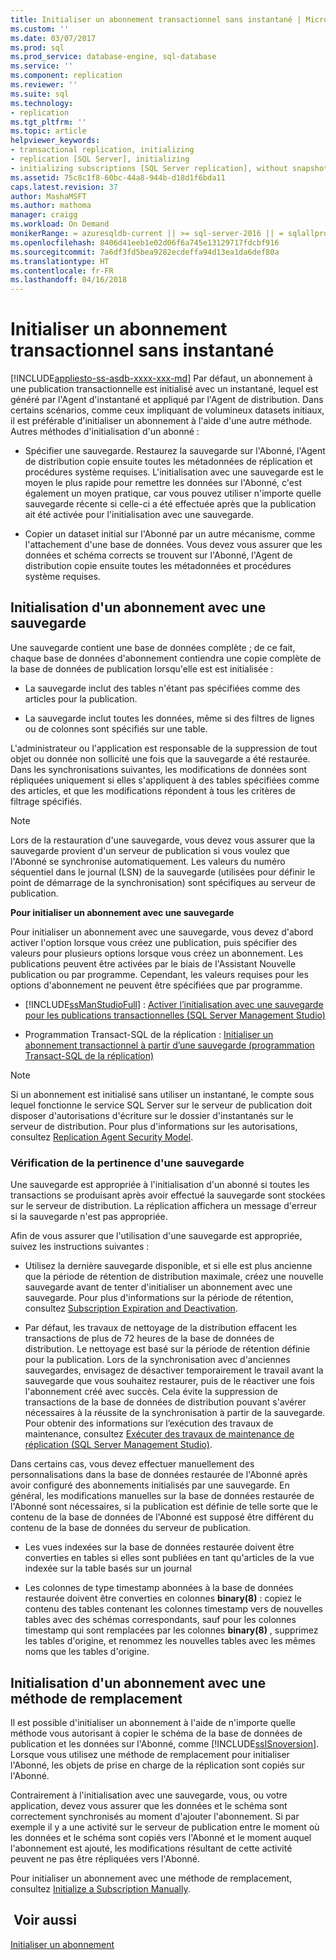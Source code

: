 ```yaml
---
title: Initialiser un abonnement transactionnel sans instantané | Microsoft Docs
ms.custom: ''
ms.date: 03/07/2017
ms.prod: sql
ms.prod_service: database-engine, sql-database
ms.service: ''
ms.component: replication
ms.reviewer: ''
ms.suite: sql
ms.technology:
- replication
ms.tgt_pltfrm: ''
ms.topic: article
helpviewer_keywords:
- transactional replication, initializing
- replication [SQL Server], initializing
- initializing subscriptions [SQL Server replication], without snapshots
ms.assetid: 75c8c1f8-60bc-44a8-944b-d18d1f6bda11
caps.latest.revision: 37
author: MashaMSFT
ms.author: mathoma
manager: craigg
ms.workload: On Demand
monikerRange: = azuresqldb-current || >= sql-server-2016 || = sqlallproducts-allversions
ms.openlocfilehash: 8406d41eeb1e02d06f6a745e13129717fdcbf916
ms.sourcegitcommit: 7a6df3fd5bea9282ecdeffa94d13ea1da6def80a
ms.translationtype: HT
ms.contentlocale: fr-FR
ms.lasthandoff: 04/16/2018
---
```

# <a name="initialize-a-transactional-subscription-without-a-snapshot"></a>Initialiser un abonnement transactionnel sans instantané
[!INCLUDE[appliesto-ss-asdb-xxxx-xxx-md](../../includes/appliesto-ss-asdb-xxxx-xxx-md.md)]
  Par défaut, un abonnement à une publication transactionnelle est initialisé avec un instantané, lequel est généré par l'Agent d'instantané et appliqué par l'Agent de distribution. Dans certains scénarios, comme ceux impliquant de volumineux datasets initiaux, il est préférable d'initialiser un abonnement à l'aide d'une autre méthode. Autres méthodes d'initialisation d'un abonné :  
  
-   Spécifier une sauvegarde. Restaurez la sauvegarde sur l'Abonné, l'Agent de distribution copie ensuite toutes les métadonnées de réplication et procédures système requises. L'initialisation avec une sauvegarde est le moyen le plus rapide pour remettre les données sur l'Abonné, c'est également un moyen pratique, car vous pouvez utiliser n'importe quelle sauvegarde récente si celle-ci a été effectuée après que la publication ait été activée pour l'initialisation avec une sauvegarde.  
  
-   Copier un dataset initial sur l'Abonné par un autre mécanisme, comme l'attachement d'une base de données. Vous devez vous assurer que les données et schéma corrects se trouvent sur l'Abonné, l'Agent de distribution copie ensuite toutes les métadonnées et procédures système requises.  
  
## <a name="initializing-a-subscription-with-a-backup"></a>Initialisation d'un abonnement avec une sauvegarde  
 Une sauvegarde contient une base de données complète ; de ce fait, chaque base de données d'abonnement contiendra une copie complète de la base de données de publication lorsqu'elle est est initialisée :  
  
-   La sauvegarde inclut des tables n'étant pas spécifiées comme des articles pour la publication.  
  
-   La sauvegarde inclut toutes les données, même si des filtres de lignes ou de colonnes sont spécifiés sur une table.  
  
 L'administrateur ou l'application est responsable de la suppression de tout objet ou donnée non sollicité une fois que la sauvegarde a été restaurée. Dans les synchronisations suivantes, les modifications de données sont répliquées uniquement si elles s'appliquent à des tables spécifiées comme des articles, et que les modifications répondent à tous les critères de filtrage spécifiés.  
  
> [!NOTE]  
>  Lors de la restauration d'une sauvegarde, vous devez vous assurer que la sauvegarde provient d'un serveur de publication si vous voulez que l'Abonné se synchronise automatiquement. Les valeurs du numéro séquentiel dans le journal (LSN) de la sauvegarde (utilisées pour définir le point de démarrage de la synchronisation) sont spécifiques au serveur de publication.  
  
 **Pour initialiser un abonnement avec une sauvegarde**  
  
 Pour initialiser un abonnement avec une sauvegarde, vous devez d'abord activer l'option lorsque vous créez une publication, puis spécifier des valeurs pour plusieurs options lorsque vous créez un abonnement. Les publications peuvent être activées par le biais de l'Assistant Nouvelle publication ou par programme. Cependant, les valeurs requises pour les options d'abonnement ne peuvent être spécifiées que par programme.  
  
-   [!INCLUDE[ssManStudioFull](../../includes/ssmanstudiofull-md.md)] : [Activer l’initialisation avec une sauvegarde pour les publications transactionnelles &#40;SQL Server Management Studio&#41;](../../relational-databases/replication/enable-initialization-with-backup-for-transactional-publications.md)  
  
-   Programmation Transact-SQL de la réplication : [Initialiser un abonnement transactionnel à partir d’une sauvegarde &#40;programmation Transact-SQL de la réplication&#41;](../../relational-databases/replication/initialize-a-transactional-subscription-from-a-backup.md)  
  
> [!NOTE]  
>  Si un abonnement est initialisé sans utiliser un instantané, le compte sous lequel fonctionne le service SQL Server sur le serveur de publication doit disposer d'autorisations d'écriture sur le dossier d'instantanés sur le serveur de distribution. Pour plus d'informations sur les autorisations, consultez [Replication Agent Security Model](../../relational-databases/replication/security/replication-agent-security-model.md).  
  
### <a name="ensuring-the-suitability-of-a-backup"></a>Vérification de la pertinence d'une sauvegarde  
 Une sauvegarde est appropriée à l'initialisation d'un abonné si toutes les transactions se produisant après avoir effectué la sauvegarde sont stockées sur le serveur de distribution. La réplication affichera un message d'erreur si la sauvegarde n'est pas appropriée.  
  
 Afin de vous assurer que l'utilisation d'une sauvegarde est appropriée, suivez les instructions suivantes :  
  
-   Utilisez la dernière sauvegarde disponible, et si elle est plus ancienne que la période de rétention de distribution maximale, créez une nouvelle sauvegarde avant de tenter d'initialiser un abonnement avec une sauvegarde. Pour plus d'informations sur la période de rétention, consultez [Subscription Expiration and Deactivation](../../relational-databases/replication/subscription-expiration-and-deactivation.md).  
  
-   Par défaut, les travaux de nettoyage de la distribution effacent les transactions de plus de 72 heures de la base de données de distribution. Le nettoyage est basé sur la période de rétention définie pour la publication. Lors de la synchronisation avec d'anciennes sauvegardes, envisagez de désactiver temporairement le travail avant la sauvegarde que vous souhaitez restaurer, puis de le réactiver une fois l'abonnement créé avec succès. Cela évite la suppression de transactions de la base de données de distribution pouvant s'avérer nécessaires à la réussite de la synchronisation à partir de la sauvegarde. Pour obtenir des informations sur l’exécution des travaux de maintenance, consultez [Exécuter des travaux de maintenance de réplication &#40;SQL Server Management Studio&#41;](../../relational-databases/replication/administration/run-replication-maintenance-jobs-sql-server-management-studio.md).  
  
 Dans certains cas, vous devez effectuer manuellement des personnalisations dans la base de données restaurée de l'Abonné après avoir configuré des abonnements initialisés par une sauvegarde. En général, les modifications manuelles sur la base de données restaurée de l'Abonné sont nécessaires, si la publication est définie de telle sorte que le contenu de la base de données de l'Abonné est supposé être différent du contenu de la base de données du serveur de publication.  
  
-   Les vues indexées sur la base de données restaurée doivent être converties en tables si elles sont publiées en tant qu'articles de la vue indexée sur la table basés sur un journal  
  
-   Les colonnes de type timestamp abonnées à la base de données restaurée doivent être converties en colonnes **binary(8)** : copiez le contenu des tables contenant les colonnes timestamp vers de nouvelles tables avec des schémas correspondants, sauf pour les colonnes timestamp qui sont remplacées par les colonnes **binary(8)** , supprimez les tables d'origine, et renommez les nouvelles tables avec les mêmes noms que les tables d'origine.  
  
## <a name="initializing-a-subscription-with-an-alternative-method"></a>Initialisation d'un abonnement avec une méthode de remplacement  
 Il est possible d'initialiser un abonnement à l'aide de n'importe quelle méthode vous autorisant à copier le schéma de la base de données de publication et les données sur l'Abonné, comme [!INCLUDE[ssISnoversion](../../includes/ssisnoversion-md.md)]. Lorsque vous utilisez une méthode de remplacement pour initialiser l'Abonné, les objets de prise en charge de la réplication sont copiés sur l'Abonné.  
  
 Contrairement à l'initialisation avec une sauvegarde, vous, ou votre application, devez vous assurer que les données et le schéma sont correctement synchronisés au moment d'ajouter l'abonnement. Si par exemple il y a une activité sur le serveur de publication entre le moment où les données et le schéma sont copiés vers l'Abonné et le moment auquel l'abonnement est ajouté, les modifications résultant de cette activité peuvent ne pas être répliquées vers l'Abonné.  
  
 Pour initialiser un abonnement avec une méthode de remplacement, consultez [Initialize a Subscription Manually](../../relational-databases/replication/initialize-a-subscription-manually.md).  
  
## <a name="see-also"></a> Voir aussi  
 [Initialiser un abonnement](../../relational-databases/replication/initialize-a-subscription.md)  
  
  
